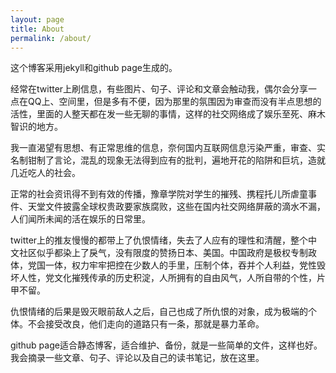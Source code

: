 ```yaml
---
layout: page
title: About
permalink: /about/
---
```

这个博客采用jekyll和github page生成的。

经常在twitter上刷信息，有些图片、句子、评论和文章会触动我，偶尔会分享一点在QQ上、空间里，但是多有不便，因为那里的氛围因为审查而没有半点思想的活性，里面的人整天都在发一些无聊的事情，这样的社交网络成了娱乐至死、麻木智识的地方。

我一直渴望有思想、有正常思维的信息，奈何国内互联网信息污染严重，审查、实名制钳制了言论，混乱的现象无法得到应有的批判，遍地开花的陷阱和巨坑，造就几近吃人的社会。

正常的社会资讯得不到有效的传播，豫章学院对学生的摧残、携程托儿所虐童事件、天堂文件披露全球权贵政要家族腐败，这些在国内社交网络屏蔽的滴水不漏，人们闻所未闻的活在娱乐的日常里。

twitter上的推友慢慢的都带上了仇恨情绪，失去了人应有的理性和清醒，整个中文社区似乎都染上了戾气，没有限度的赞扬日本、美国。中国政府是极权专制政体，党国一体，权力牢牢把控在少数人的手里，压制个体，吞并个人利益，党性毁坏人性，党文化摧残传承的历史积淀，人所拥有的自由风气，人所自带的个性，片甲不留。

仇恨情绪的后果是毁灭眼前敌人之后，自己也成了所仇恨的对象，成为极端的个体。不会接受改良，他们走向的道路只有一条，那就是暴力革命。

github page适合静态博客，适合维护、备份，就是一些简单的文件，这样也好。我会摘录一些文章、句子、评论以及自己的读书笔记，放在这里。

